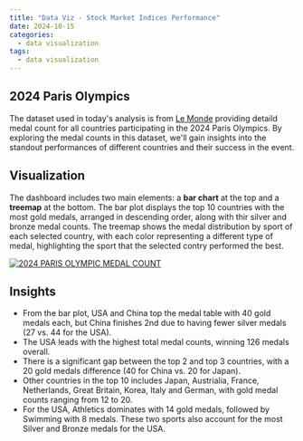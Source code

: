 ```yaml
---
title: "Data Viz - Stock Market Indices Performance"
date: 2024-10-15
categories:
  - data visualization
tags:
  - data visualization
---
```


## 2024 Paris Olympics
The dataset used in today's analysis is from [Le Monde][Dataset] providing detaild medal count for all countries participating in the 2024 Paris Olympics. By exploring the medal counts in this dataset, we'll gain insights into the standout performances of different countries and their success in the event.

## Visualization

The dashboard includes two main elements: a **bar chart** at the top and a **treemap** at the bottom. The bar plot displays the top 10 countries with the most gold medals, arranged in descending order, along with thir silver and bronze medal counts. The treemap shows the medal distribution by sport of each selected country, with each color representing a different type of medal, highlighting the sport that the selected contry performed the best.

<div class='tableauPlaceholder' id='viz1729032550931' style='position: relative'>
  <noscript>
    <a href='#'>
      <img alt='2024 PARIS OLYMPIC MEDAL COUNT ' src='https:&#47;&#47;public.tableau.com&#47;static&#47;images&#47;Pa&#47;Paris2024Olympics_17289659728960&#47;Dashboard1&#47;1_rss.png' style='border: none' />
    </a>
  </noscript>
  <object class='tableauViz'  style='display:none;'>
    <param name='host_url' value='https%3A%2F%2Fpublic.tableau.com%2F' /> 
    <param name='embed_code_version' value='3' /> 
    <param name='site_root' value='' />
    <param name='name' value='Paris2024Olympics_17289659728960&#47;Dashboard1' />
    <param name='tabs' value='no' />
    <param name='toolbar' value='yes' />
    <param name='static_image' value='https:&#47;&#47;public.tableau.com&#47;static&#47;images&#47;Pa&#47;Paris2024Olympics_17289659728960&#47;Dashboard1&#47;1.png' /> 
    <param name='animate_transition' value='yes' />
    <param name='display_static_image' value='yes' />
    <param name='display_spinner' value='yes' />
    <param name='display_overlay' value='yes' />
    <param name='display_count' value='yes' />
    <param name='language' value='en-US' />
  </object>
</div>                
<script type='text/javascript'>                    
  var divElement = document.getElementById('viz1729032550931');                    
  var vizElement = divElement.getElementsByTagName('object')[0];                    
  if ( divElement.offsetWidth > 800 ) { vizElement.style.width='1000px';vizElement.style.height='827px';} 
  else if ( divElement.offsetWidth > 500 ) { vizElement.style.width='1000px';vizElement.style.height='827px';} else { vizElement.style.width='100%';vizElement.style.height='1477px';}                     
  var scriptElement = document.createElement('script');                    
  scriptElement.src = 'https://public.tableau.com/javascripts/api/viz_v1.js';                    
  vizElement.parentNode.insertBefore(scriptElement, vizElement);                
</script>

## Insights

- From the bar plot, USA and China top the medal table with 40 gold medals each, but China finishes 2nd due to having fewer silver medals (27 vs. 44 for the USA).
- The USA leads with the highest total medal counts, winning 126 medals overall.
- There is a significant gap between the top 2 and top 3 countries, with a 20 gold medals difference (40 for China vs. 20 for Japan).
- Other countries in the top 10 includes Japan, Austrialia, France, Netherlands, Great Britain, Korea, Italy and German, with gold medal counts ranging from 12 to 20.
- For the USA, Athletics dominates with 14 gold medals, followed by Swimming with 8 medals. These two sports also account for the most Silver and Bronze medals for the USA.

[Dataset]: https://www.lemonde.fr/en/les-decodeurs/article/2024/08/07/paris-2024-olympics-how-the-medal-table-has-evolved-since-the-start-of-the-games_6711001_8.html
